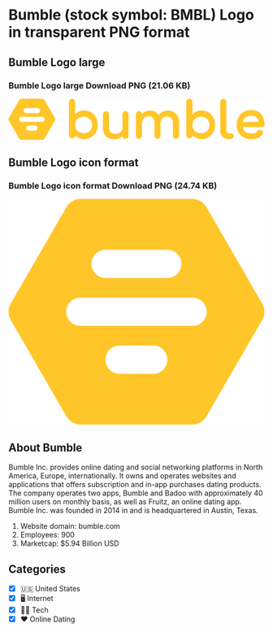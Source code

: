 # Bumble (stock symbol: BMBL) Logo in transparent PNG format

## Bumble Logo large

### Bumble Logo large Download PNG (21.06 KB)

![Bumble Logo large Download PNG (21.06 KB)](/img/orig/BMBL_BIG-6f90ee28.png)

## Bumble Logo icon format

### Bumble Logo icon format Download PNG (24.74 KB)

![Bumble Logo icon format Download PNG (24.74 KB)](/img/orig/BMBL-76217665.png)

## About Bumble

Bumble Inc. provides online dating and social networking platforms in North America, Europe, internationally. It owns and operates websites and applications that offers subscription and in-app purchases dating products. The company operates two apps, Bumble and Badoo with approximately 40 million users on monthly basis, as well as Fruitz, an online dating app. Bumble Inc. was founded in 2014 in and is headquartered in Austin, Texas.

1. Website domain: bumble.com
2. Employees: 900
3. Marketcap: $5.94 Billion USD


## Categories
- [x] 🇺🇸 United States
- [x] 🖥️ Internet
- [x] 👩‍💻 Tech
- [x] ❤️ Online Dating
